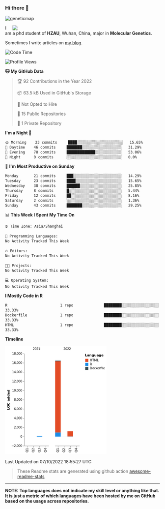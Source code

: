 ### Hi there 👋

<!--
**Wangchangsh/Wangchangsh** is a ✨ _special_ ✨ repository because its `README.md` (this file) appears on your GitHub profile.

Here are some ideas to get you started:

- 🔭 I’m currently working on ...
- 🌱 I’m currently learning ...
- 👯 I’m looking to collaborate on ...
- 🤔 I’m looking for help with ...
- 💬 Ask me about ...
- 📫 How to reach me: ...
- 😄 Pronouns: ...
- ⚡ Fun fact: ...
-->

![geneticmap](https://cdn.jsdelivr.net/gh/Wangchangsh/image@main/molgenetics/Drosophila_Gene_Linkage_Map.6k3x642vc8c0.webp)


<img align="right" src="https://github-readme-stats.vercel.app/api?username=Wangchangsh&show_icons=true&hide_border=true&include_all_commits=true" width="480px">
     
I am a phd student of **HZAU**, Wuhan, China, major in **Molecular Genetics**.

Sometimes I write articles on [my blog](https://wangchangsheng.netlify.app/).


<!--START_SECTION:waka-->
![Code Time](http://img.shields.io/badge/Code%20Time-106%20hrs%2025%20mins-blue)

![Profile Views](http://img.shields.io/badge/Profile%20Views-0-blue)

**🐱 My GitHub Data** 

> 🏆 92 Contributions in the Year 2022
 > 
> 📦 63.5 kB Used in GitHub's Storage 
 > 
> 🚫 Not Opted to Hire
 > 
> 📜 15 Public Repositories 
 > 
> 🔑 1 Private Repository 
 > 
**I'm a Night 🦉** 

```text
🌞 Morning    23 commits     ████░░░░░░░░░░░░░░░░░░░░░   15.65% 
🌆 Daytime    46 commits     ███████░░░░░░░░░░░░░░░░░░   31.29% 
🌃 Evening    78 commits     █████████████░░░░░░░░░░░░   53.06% 
🌙 Night      0 commits      ░░░░░░░░░░░░░░░░░░░░░░░░░   0.0%

```
📅 **I'm Most Productive on Sunday** 

```text
Monday       21 commits     ███░░░░░░░░░░░░░░░░░░░░░░   14.29% 
Tuesday      23 commits     ████░░░░░░░░░░░░░░░░░░░░░   15.65% 
Wednesday    38 commits     ██████░░░░░░░░░░░░░░░░░░░   25.85% 
Thursday     8 commits      █░░░░░░░░░░░░░░░░░░░░░░░░   5.44% 
Friday       12 commits     ██░░░░░░░░░░░░░░░░░░░░░░░   8.16% 
Saturday     2 commits      ░░░░░░░░░░░░░░░░░░░░░░░░░   1.36% 
Sunday       43 commits     ███████░░░░░░░░░░░░░░░░░░   29.25%

```


📊 **This Week I Spent My Time On** 

```text
⌚︎ Time Zone: Asia/Shanghai

💬 Programming Languages: 
No Activity Tracked This Week

🔥 Editors: 
No Activity Tracked This Week

🐱‍💻 Projects: 
No Activity Tracked This Week

💻 Operating System: 
No Activity Tracked This Week

```

**I Mostly Code in R** 

```text
R                        1 repo              ████████░░░░░░░░░░░░░░░░░   33.33% 
Dockerfile               1 repo              ████████░░░░░░░░░░░░░░░░░   33.33% 
HTML                     1 repo              ████████░░░░░░░░░░░░░░░░░   33.33%

```


**Timeline**

![Chart not found](https://raw.githubusercontent.com/Wangchangsh/Wangchangsh/main/charts/bar_graph.png) 


 Last Updated on 07/10/2022 18:55:27 UTC
<!--END_SECTION:waka-->

> These Readme stats are generated using github action [awesome-readme-stats](https://github.com/anmol098/waka-readme-stats)

-----

**NOTE: Top languages does not indicate my skill level or anything like that. It is just a metric of which languages have been hosted by me on GitHub based on the usage across repositories.**
